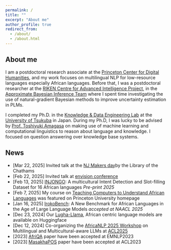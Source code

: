 ```yaml
---
permalink: /
title: ""
excerpt: "About me"
author_profile: true
redirect_from: 
  - /about/
  - /about.html
---
```


## About me
I am a postdoctoral research associate at the [Princeton Center for Digital Humanities](https://cdh.princeton.edu), and my work focuses on multilingual NLP for low-resource languages especially African languages. 
Before that, I was a postdoctoral researcher at the [RIKEN Centre for Advanced Intelligence Project](https://aip.riken.jp/), in the [Approximate Bayesian Inference Team](https://team-approx-bayes.github.io/)
where I spent time investigating the use of natural-gradient Bayesian methods to improve uncertainty estimation in PLMs.

I completed my Ph.D. in the [Knowledge & Data Engineering Lab](http://www.kde.cs.tsukuba.ac.jp/index_en.html) at the [University of Tsukuba](https://www.sie.tsukuba.ac.jp/eng/) in Japan.
During my Ph.D, I was lucky to be advised by [Prof. Toshiyuki Amagasa](http://www.kde.cs.tsukuba.ac.jp/~amagasa/home/?IndexE) on making use of machine learning and computational linguistics to reason about language and knowledge. I focused on question answering over knowledge base systems.

              

## News
- [Mar 22, 2025] Invited talk at the [NJ Makers day](https://chathamlibrary.librarycalendar.com/event/enhancing-technology-african-languages-lecture-27751)by the Library of the Chathams
- [Feb 22, 2025] Invited talk at [envision conference](https://www.envisionprinceton.com/#page1)
- [Feb 13, 2025] [INJONGO](https://arxiv.org/abs/2502.09814): A multicultural Intent Detection and Slot-filling Dataset for 16 African languages *Pre-print 2025* 
- [Feb 7, 2025] My course on [Teaching Computers to Understand African Languages](https://www.princeton.edu/news/2025/02/07/millions-african-continent-cant-fully-benefit-ai-revolution-princeton-course-aims) was featured on Princeton University homepage
- [Jan 16, 2025] [IrokoBench](https://arxiv.org/abs/2406.03368): A New Benchmark for African Languages in the Age of Large Language Models *accepted at NAACL 2025* 
- [Dec 23, 2024] Our [Lugha-Llama](https://huggingface.co/Lugha-Llama), African centric language models are available on Huggingface
- [Dec 12, 2024] Co-organizing the [AfricaNLP 2025 Workshop](https://sites.google.com/view/africanlp2025/home) on Multilingual and Multicultural-aware LLMs at [ACL2025](https://2025.aclweb.org/)
- [2023] [AfriQA](https://arxiv.org/abs/2305.06897) paper have been accepted at EMNLP2023
- [2023] [MasakhaPOS](https://arxiv.org/abs/2305.13989) paper have been accepted at ACL2023


[def]: https://chathamlibrary.librarycalendar.com/event/enhancing-technology-african-languages-lecture-27751